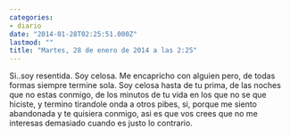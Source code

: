 ```yaml
---
categories:
- diario
date: "2014-01-28T02:25:51.000Z"
lastmod: ""
title: "Martes, 28 de enero de 2014 a las 2:25"
---
```


Si..soy resentida. Soy celosa. Me encapricho con alguien pero, de todas formas siempre termine sola. Soy celosa hasta de tu prima, de las noches que no estas conmigo, de los minutos de tu vida en los que no se que hiciste, y termino tirandole onda a otros pibes, si, porque me siento abandonada y te quisiera conmigo, asi es que vos crees que no me interesas demasiado cuando es  justo lo contrario.